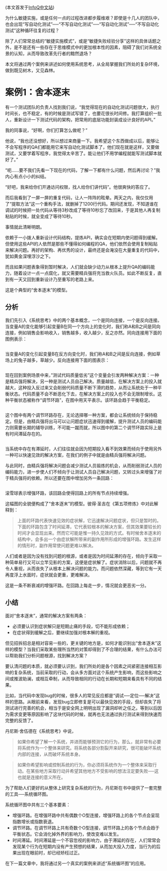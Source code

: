 (本文首发于[InfoQ中文站](http://www.infoq.com/cn/articles/lj-system-thinking-improvement-road))

为什么敏捷实施，或是任何一点的过程改进都步履维艰？即使是十几人的团队中，也会出现“写自动化测试”──“不写自动化测试”──“写自动化测试”──“不写自动化测试”这种循环往复的过程？

除了人们常常总结的“敏捷实施模式”，或是“敏捷失败经验分享”这样的具体话题之外，是不是还有一些存在于思维模式中的更加根本性的因素，阻碍了我们对系统全景的认知，从而导致改革先行者的黯然退场？

本文将通过两个案例来讲述如何使用系统思考，从全局掌握我们所处的复杂环境，做到既见树木，又见森林。

# 案例1：舍本逐末 #

有一个测试团队的负责人找到我们说，“我觉得现在的自动化测试问题很大，执行时间长，也不稳定，有的时候是测试写错了，也要花很长时间修。我打算组织一批人，重新设计一下测试代码的架构，把常用的底层功能封装成设计良好的API。”

我的同事说，“好啊，你们打算怎么做呢？”

他说，“我也还没想好，所以想过来商量一下。我希望这个东西做成以后，能够让不会写程序的QA们都能用它来写自动化测试脚本了，他们现在就是这样，又要做测试，又要学着写程序，我觉得太辛苦了。能让他们不用学编程就能写测试脚本就好了。”

“呃……要不我们先看一下现在的代码，了解一下都有什么问题，然后再讨论？”我内心有点小小的纠结。

“好吧，我来给你们开通访问权限，找人给你们讲代码”。他很爽快的答应了。

而后我看到了一屏一屏的重复代码，让人一阵阵的眩晕。两天之内，我仅仅用了“提取方法”这一个重构手法，就删掉了1200行代码。期间还发现，不知道谁在调试的时候把一处代码从等待3秒改成了等待10秒忘了改回来，于是其他人再复制粘贴的时候，就全变成了等待10秒。

事情就此清晰明朗。

依赖于一小拨人重新设计代码结构，提炼API，确实会在短期内使问题得到缓解。但使用这些API的人依然是那些不懂得如何编程的QA，他们依然会使用复制粘贴来解决问题。再好的架构、再优秀的设计，最终还是会淹没在大量重复的代码中，犹如黄金深埋浮沙之下。

而且如果问题表象得到暂时解决，人们就会缺少动力从根本上提升QA的编码能力，随着设计一点一点腐化，就又需要精兵强将充当救火队员。如此不断反复，直到有一天又回到重新设计乃至重写的老路上来。

这是个典型的“舍本逐末”的模型。

## 分析 ##

我们先引入《系统思考》中的两个基本概念，一个是同向连接，一个是反向连接。当变量A的变化能够引起变量B在同一个方向上的变化时，我们称A和B之间是同向连接，例如销售会影响收入，销售越多，收入越少，反之亦然。同向连接用下面的图例表示：

<img src="http://xiaodao.github.io/assets/images/s_connection.png" alt="">

当变量A的变化引起变量B在反方向变化时，我们称A和B之间是反向连接，例如草场上的兔子越多，草越少。反向连接用下面的图表示：

<img src="http://xiaodao.github.io/assets/images/o_connection.png" alt="">

现在回到案例场景中来，”测试代码质量低劣”这个变量会引发两种解决方案：一种是精兵强将解决，另一种是测试人员自己解决。质量越低，在解决方案上的投入就越大，这种投入反过来又会削弱代码质量不断下滑的趋势，从而让系统处于一种平衡状态。代码质量不会不断恶化下去，在解决方案上的投入也不会无限制增长。这种平衡状态被称作“调节环路”，在图中用天平表示。该环路会趋于平衡稳定。

<img src="http://xiaodao.github.io/assets/images/system_thinking_balancing_loop_basic.jpg" alt="">

这个图中有两个调节环路存在，无论选择哪一种方案，都会让系统倾向于保持稳定。但是，由精兵强将出马可以让问题症状迅速得到缓解，提升测试人员的编码能力则需要长期的辅导训练，不可能一蹴而就，所以图中的第二个调节环路实际上是有时间滞延存在的。

<img src="http://xiaodao.github.io/assets/images/system_thinking_balancing_loop_delay.jpg" alt="">

当系统中存在有滞延时，人们往往就会因为短期投入看不到效果而倾向于使用另外一种可以快速见效的解决方案，在我们的例子中就是由精兵强将解决问题。

与此同时，由精兵强将解决问题会减少测试人员锻炼的机会，从而削弱测试人员的编码能力，进一步使人们不倾向于让测试人员自己解决问题，又转过头来增强了对于精兵强将的依赖。所以还要在图中增加另外一条回路：

<img src="http://xiaodao.github.io/assets/images/system_thinking_shifting_the_burden.jpg" alt="">

滚雪球表示增强环路，该回路会使得回路上的所有节点持续增强。

这幅图的全貌便构成了“舍本逐末”的模型。彼得·圣吉在《第五项修炼》中对此解释到：

>上面的环路代表快速见效的症状解，它迅速解决问题症状，但只是暂时的。下面的环路包含了时间延滞，它代表较根本的解决方案，但其效果要较长的时间才会显现出来。然而它可能是惟一持久见效的方式。有时候舍本逐末的结构中，会多出一个由症状解所带来的副作用所形成的增强环路。发生这样的情形时，副作用常使问题更难以解决。

人们或者是因为没有找到问题的根源，或者是因为时间延滞的存在，倾向于采取一种简单易行又可以立竿见影的方案，这便是症状解了。症状消除以后，问题就不再令人重视，从而丧失了从根本上解决问题的能力。而问题依然深藏，等到它有一天再度浮上水面时，症状就会更重，更难解决。

这是一条不断衰减的增强环路。在回路上每走一步，情况就会更恶劣一分。

## 小结 ##

面对“舍本逐末”，通常的解决方案有两条：

* 必须要认识到症状解只是短期止痛的手段，切不能形成依赖；
* 在症状得到缓解之后，要继续加强对根本解的重视。

但见招拆招总是相对容易一些的，更关键的地方是，如何才能识别出“舍本逐末”这样的模型？当我们采取某些理所当然的对策却得到了不合理的结果，有什么办法可以帮助我们分析问题根源，找到解决方案？

要认清问题的本质，就必须要认识到，我们所处的是各个因素之间紧密连接相互影响的复杂系统，当前采取的行动，会从多方面对这个系统产生影响，而这些影响之间或推波助澜，或相互牵制，从而导致相同的行动在长期和短期来看具有不同的结果。

比如，当代码中发现bug的时候，很多人的常见反应都是“调试──定位──解决”这样的思路。从眼前来看，发现bug立即修复是可以最快见效的手段，但却丧失了将测试进行完善的机会，相当于是安全网上明明出现了漏洞却听之任之。等到以后因为需求变更等原因影响了这块代码的时候，就再也无法通过执行测试来得到快速而完整的反馈了。

丹尼斯·舍伍德在《系统思考》中说，

>如果你希望了解一个系统，并进而能够预测它的行为，那么，就非常有必要将系统作为一个整体来研究。将系统各部分割裂开来研究，很可能破坏系统内部的连接，从而破坏系统本身。

>如果你希望影响或控制系统的行为，你必须将系统作为一个整体来采取行动。在某些地方采取行动并希望其他地方不受影响的想法注定要失败──这也就是连接的意义所在。

为了帮助人们更好的从整体上研究复杂系统的行为，丹尼斯在书中提供了一套完整的工具──系统循环图。

系统循环图中共有三个基本要素：

* 增强环路。在增强环路中共有偶数个O型连接，增强环路上的各个节点会呈现指数增长或指数衰退。
* 调节环路。在调节环路上共有奇数个O型连接，调节环路上的各个节点会趋于平衡状态。它会消化掉外界的影响力，使改变难以发生。
* 时间滞延。时间滞延是一个不容忽视的影响力，由于滞延的存在，人们常常会发现某个行为在短期内没有产生预想的结果，从而加大投入力度，当行为的后果出现在眼前时，却已经矫枉过正。

在下一篇文章中，我将通过另一个真实的案例来讲述“系统循环图”的应用。